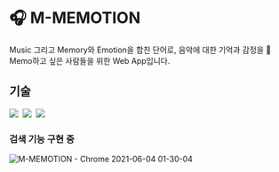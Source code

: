 # 🎧 M-MEMOTION
Music 그리고 Memory와 Emotion을 합친 단어로, 음악에 대한 기억과 감정을 📝 Memo하고 싶은 사람들을 위한 Web App입니다.

## 기술
<img src="https://img.shields.io/badge/React-61DAFB?style=flat-square&logo=React&logoColor=white"/>&nbsp;
<img src="https://img.shields.io/badge/Node.js-339933?style=flat-square&logo=nodedotjs&logoColor=white"/>&nbsp;
<img src="https://img.shields.io/badge/MongoDB-47A248?style=flat-square&logo=mongodb&logoColor=white"/>

### 검색 기능 구현 중
![M-MEMOTION - Chrome 2021-06-04 01-30-04](https://user-images.githubusercontent.com/77760931/120679951-b7299a80-c4d4-11eb-9c98-7649f0446695.gif)

